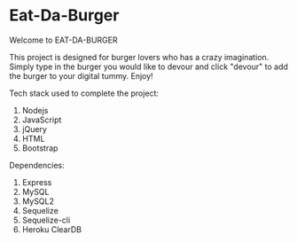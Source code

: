 # Eat-Da-Burger
Welcome to EAT-DA-BURGER

This project is designed for burger lovers who has a crazy imagination. Simply type in the burger you would like to devour and click "devour" to add the burger to your digital tummy. Enjoy!

Tech stack used to complete the project:

1. Nodejs
2. JavaScript
3. jQuery
4. HTML
5. Bootstrap

Dependencies:
1. Express
2. MySQL
3. MySQL2
4. Sequelize
5. Sequelize-cli
6. Heroku ClearDB